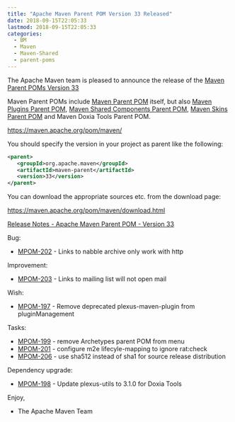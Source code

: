 ```yaml
---
title: "Apache Maven Parent POM Version 33 Released"
date: 2018-09-15T22:05:33
lastmod: 2018-09-15T22:05:33
categories:
  - BM
  - Maven
  - Maven-Shared
  - parent-poms
---
```

The Apache Maven team is pleased to announce the release of the 
[Maven Parent POMs Version 33](https://maven.apache.org/pom/maven/)

Maven Parent POMs include [Maven Parent POM](https://maven.apache.org/pom/maven/)
 itself, but also [Maven Plugins Parent POM](https://maven.apache.org/pom/maven/maven-plugins/), 
[Maven Shared Components Parent POM](https://maven.apache.org/pom/maven/maven-shared-components/), 
[Maven Skins Parent POM](https://maven.apache.org/pom/maven/maven-skins/) and
Maven Doxia Tools Parent POM.

https://maven.apache.org/pom/maven/

You should specify the version in your project as parent like the following:

```xml
<parent>
   <groupId>org.apache.maven</groupId>
   <artifactId>maven-parent</artifactId>
   <version>33</version>
</parent>
```

You can download the appropriate sources etc. from the download page:

https://maven.apache.org/pom/maven/download.html


<!-- more -->

[Release Notes - Apache Maven Parent POM - Version 33](https://issues.apache.org/jira/secure/ReleaseNote.jspa?projectId=12311250&version=12343766)

Bug:

 * [MPOM-202](https://issues.apache.org/jira/browse/MPOM-202) - Links to nabble archive only work with http

Improvement:

 * [MPOM-203](https://issues.apache.org/jira/browse/MPOM-203) - Links to mailing list will not open mail 

Wish:

 * [MPOM-197](https://issues.apache.org/jira/browse/MPOM-197) - Remove deprecated plexus-maven-plugin from pluginManagement

Tasks:
 
 * [MPOM-199](https://issues.apache.org/jira/browse/MPOM-199) - remove Archetypes parent POM from menu
 * [MPOM-201](https://issues.apache.org/jira/browse/MPOM-201) - configure m2e lifecyle-mapping to ignore rat:check 
 * [MPOM-206](https://issues.apache.org/jira/browse/MPOM-206) - use sha512 instead of sha1 for source release distribution

Dependency upgrade:

 * [MPOM-198](https://issues.apache.org/jira/browse/MPOM-198) - Update plexus-utils to 3.1.0 for Doxia Tools

Enjoy,
- The Apache Maven Team

